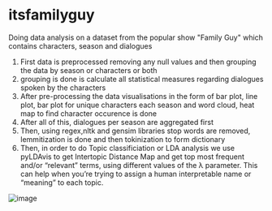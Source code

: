 # itsfamilyguy
Doing data analysis on a dataset from the popular show "Family Guy" which contains characters, season and dialogues 

1. First data is preprocessed removing any null values and then grouping the data by season or characters or both
2. grouping is done is calculate all statistical measures regarding dialogues spoken by the characters
3. After pre-processing the data visualisations in the form of bar plot, line plot, bar plot for unique characters each season and word cloud, heat map to find character occurence is done
4. After all of this, dialogues per season are aggregated first
5. Then, using regex,nltk and gensim libraries stop words are removed, lemmitization is done and then tokinization to form dictionary
6. Then, in order to do Topic classificiation or LDA analysis we use pyLDAvis to get Intertopic Distance Map and get top most frequent and/or “relevant” terms, using different values of the λ parameter. This can help when you’re trying to assign a human interpretable name or “meaning” to each topic.

![image](https://github.com/pranoy01/itsfamilyguy/assets/80458532/96776289-0afe-49d0-81d2-e172e277a82e)
